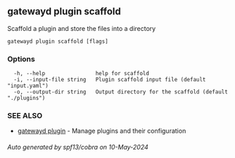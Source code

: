 ## gatewayd plugin scaffold

Scaffold a plugin and store the files into a directory

```
gatewayd plugin scaffold [flags]
```

### Options

```
  -h, --help                help for scaffold
  -i, --input-file string   Plugin scaffold input file (default "input.yaml")
  -o, --output-dir string   Output directory for the scaffold (default "./plugins")
```

### SEE ALSO

* [gatewayd plugin](gatewayd_plugin.md)	 - Manage plugins and their configuration

###### Auto generated by spf13/cobra on 10-May-2024
